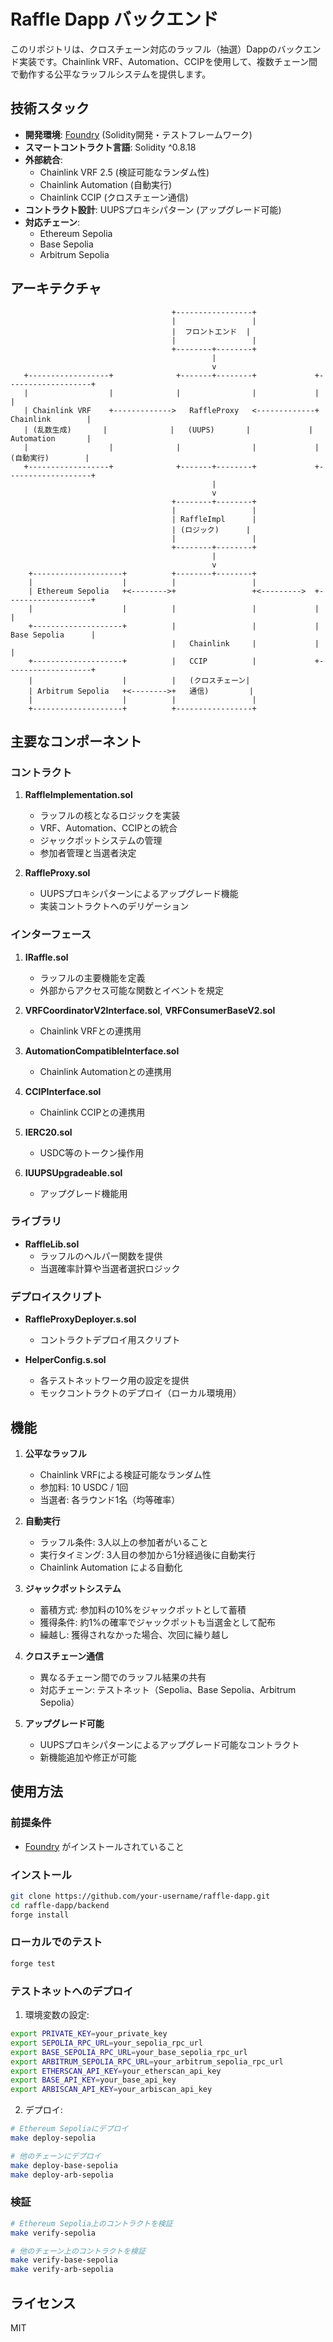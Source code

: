 # Raffle Dapp バックエンド

このリポジトリは、クロスチェーン対応のラッフル（抽選）Dappのバックエンド実装です。Chainlink VRF、Automation、CCIPを使用して、複数チェーン間で動作する公平なラッフルシステムを提供します。

## 技術スタック

- **開発環境**: [Foundry](https://github.com/foundry-rs/foundry) (Solidity開発・テストフレームワーク)
- **スマートコントラクト言語**: Solidity ^0.8.18
- **外部統合**:
  - Chainlink VRF 2.5 (検証可能なランダム性)
  - Chainlink Automation (自動実行)
  - Chainlink CCIP (クロスチェーン通信)
- **コントラクト設計**: UUPSプロキシパターン (アップグレード可能)
- **対応チェーン**:
  - Ethereum Sepolia
  - Base Sepolia
  - Arbitrum Sepolia

## アーキテクチャ

```
                                    +-----------------+
                                    |                 |
                                    |  フロントエンド  |
                                    |                 |
                                    +--------+--------+
                                             |
                                             v
   +------------------+              +-------+--------+             +-------------------+
   |                  |              |                |             |                   |
   | Chainlink VRF    +------------->   RaffleProxy   <-------------+ Chainlink        |
   | (乱数生成)       |              |   (UUPS)       |             | Automation       |
   |                  |              |                |             | (自動実行)        |
   +------------------+              +-------+--------+             +-------------------+
                                             |
                                             v
                                    +--------+--------+
                                    |                 |
                                    | RaffleImpl      |
                                    | (ロジック)      |
                                    |                 |
                                    +--------+--------+
                                             |
                                             v
    +--------------------+          +--------+--------+
    |                    |          |                 |
    | Ethereum Sepolia   +<-------->+                 +<--------->  +-------------------+
    |                    |          |                 |             |                   |
    +--------------------+          |                 |             | Base Sepolia      |
                                    |   Chainlink     |             |                   |
    +--------------------+          |   CCIP          |             +-------------------+
    |                    |          |   (クロスチェーン|
    | Arbitrum Sepolia   +<-------->+   通信)         |
    |                    |          |                 |
    +--------------------+          +-----------------+
```

## 主要なコンポーネント

### コントラクト

1. **RaffleImplementation.sol**
   - ラッフルの核となるロジックを実装
   - VRF、Automation、CCIPとの統合
   - ジャックポットシステムの管理
   - 参加者管理と当選者決定

2. **RaffleProxy.sol**
   - UUPSプロキシパターンによるアップグレード機能
   - 実装コントラクトへのデリゲーション

### インターフェース

1. **IRaffle.sol**
   - ラッフルの主要機能を定義
   - 外部からアクセス可能な関数とイベントを規定

2. **VRFCoordinatorV2Interface.sol**, **VRFConsumerBaseV2.sol**
   - Chainlink VRFとの連携用

3. **AutomationCompatibleInterface.sol**
   - Chainlink Automationとの連携用

4. **CCIPInterface.sol**
   - Chainlink CCIPとの連携用

5. **IERC20.sol**
   - USDC等のトークン操作用

6. **IUUPSUpgradeable.sol**
   - アップグレード機能用

### ライブラリ

- **RaffleLib.sol**
  - ラッフルのヘルパー関数を提供
  - 当選確率計算や当選者選択ロジック

### デプロイスクリプト

- **RaffleProxyDeployer.s.sol**
  - コントラクトデプロイ用スクリプト

- **HelperConfig.s.sol**
  - 各テストネットワーク用の設定を提供
  - モックコントラクトのデプロイ（ローカル環境用）

## 機能

1. **公平なラッフル**
   - Chainlink VRFによる検証可能なランダム性
   - 参加料: 10 USDC / 1回
   - 当選者: 各ラウンド1名（均等確率）

2. **自動実行**
   - ラッフル条件: 3人以上の参加者がいること
   - 実行タイミング: 3人目の参加から1分経過後に自動実行
   - Chainlink Automation による自動化

3. **ジャックポットシステム**
   - 蓄積方式: 参加料の10%をジャックポットとして蓄積
   - 獲得条件: 約1%の確率でジャックポットも当選金として配布
   - 繰越し: 獲得されなかった場合、次回に繰り越し

4. **クロスチェーン通信**
   - 異なるチェーン間でのラッフル結果の共有
   - 対応チェーン: テストネット（Sepolia、Base Sepolia、Arbitrum Sepolia）

5. **アップグレード可能**
   - UUPSプロキシパターンによるアップグレード可能なコントラクト
   - 新機能追加や修正が可能

## 使用方法

### 前提条件

- [Foundry](https://github.com/foundry-rs/foundry) がインストールされていること

### インストール

```bash
git clone https://github.com/your-username/raffle-dapp.git
cd raffle-dapp/backend
forge install
```

### ローカルでのテスト

```bash
forge test
```

### テストネットへのデプロイ

1. 環境変数の設定:

```bash
export PRIVATE_KEY=your_private_key
export SEPOLIA_RPC_URL=your_sepolia_rpc_url
export BASE_SEPOLIA_RPC_URL=your_base_sepolia_rpc_url
export ARBITRUM_SEPOLIA_RPC_URL=your_arbitrum_sepolia_rpc_url
export ETHERSCAN_API_KEY=your_etherscan_api_key
export BASE_API_KEY=your_base_api_key
export ARBISCAN_API_KEY=your_arbiscan_api_key
```

2. デプロイ:

```bash
# Ethereum Sepoliaにデプロイ
make deploy-sepolia

# 他のチェーンにデプロイ
make deploy-base-sepolia
make deploy-arb-sepolia
```

### 検証

```bash
# Ethereum Sepolia上のコントラクトを検証
make verify-sepolia

# 他のチェーン上のコントラクトを検証
make verify-base-sepolia
make verify-arb-sepolia
```

## ライセンス

MIT
